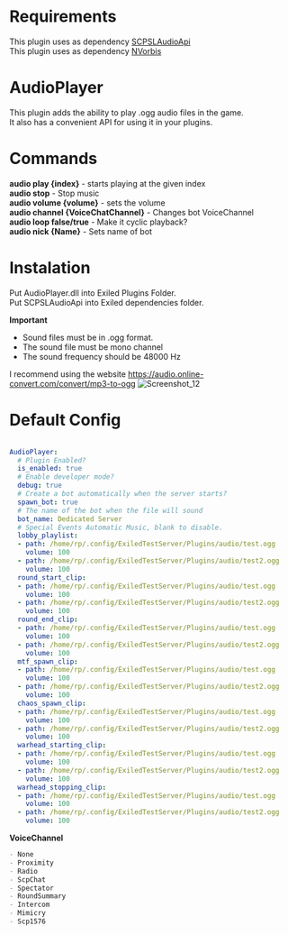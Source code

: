 
# Requirements
This plugin uses as dependency [SCPSLAudioApi](https://github.com/CedModV2/SCPSLAudioApi)<br>
This plugin uses as dependency [NVorbis](https://github.com/NVorbis/NVorbis)

# AudioPlayer
This plugin adds the ability to play .ogg audio files in the game.<br>
It also has a convenient API for using it in your plugins.

# Commands
**audio play {index}** - starts playing at the given index<br>
**audio stop** - Stop music<br>
**audio volume {volume}** - sets the volume<br>
**audio channel {VoiceChatChannel}** - Changes bot VoiceChannel<br>
**audio loop false/true** - Make it cyclic playback?<br>
**audio nick {Name}** - Sets name of bot<br>

# Instalation
Put AudioPlayer.dll into Exiled Plugins Folder.<br>
Put SCPSLAudioApi into Exiled dependencies folder.

**Important**
* Sound files must be in .ogg format.
* The sound file must be mono channel
* The sound frequency should be 48000 Hz

 I recommend using the website https://audio.online-convert.com/convert/mp3-to-ogg
![Screenshot_12](https://user-images.githubusercontent.com/72207886/228310162-4188d665-0a3b-40e1-8e9a-e32cfde1ea22.png)
# Default Config
```yml

AudioPlayer:
  # Plugin Enabled?
  is_enabled: true
  # Enable developer mode?
  debug: true
  # Create a bot automatically when the server starts?
  spawn_bot: true
  # The name of the bot when the file will sound
  bot_name: Dedicated Server
  # Special Events Automatic Music, blank to disable.
  lobby_playlist:
  - path: /home/rp/.config/ExiledTestServer/Plugins/audio/test.ogg
    volume: 100
  - path: /home/rp/.config/ExiledTestServer/Plugins/audio/test2.ogg
    volume: 100
  round_start_clip:
  - path: /home/rp/.config/ExiledTestServer/Plugins/audio/test.ogg
    volume: 100
  - path: /home/rp/.config/ExiledTestServer/Plugins/audio/test2.ogg
    volume: 100
  round_end_clip:
  - path: /home/rp/.config/ExiledTestServer/Plugins/audio/test.ogg
    volume: 100
  - path: /home/rp/.config/ExiledTestServer/Plugins/audio/test2.ogg
    volume: 100
  mtf_spawn_clip:
  - path: /home/rp/.config/ExiledTestServer/Plugins/audio/test.ogg
    volume: 100
  - path: /home/rp/.config/ExiledTestServer/Plugins/audio/test2.ogg
    volume: 100
  chaos_spawn_clip:
  - path: /home/rp/.config/ExiledTestServer/Plugins/audio/test.ogg
    volume: 100
  - path: /home/rp/.config/ExiledTestServer/Plugins/audio/test2.ogg
    volume: 100
  warhead_starting_clip:
  - path: /home/rp/.config/ExiledTestServer/Plugins/audio/test.ogg
    volume: 100
  - path: /home/rp/.config/ExiledTestServer/Plugins/audio/test2.ogg
    volume: 100
  warhead_stopping_clip:
  - path: /home/rp/.config/ExiledTestServer/Plugins/audio/test.ogg
    volume: 100
  - path: /home/rp/.config/ExiledTestServer/Plugins/audio/test2.ogg
    volume: 100
```
**VoiceChannel**

```md
- None
- Proximity
- Radio
- ScpChat
- Spectator
- RoundSummary
- Intercom
- Mimicry
- Scp1576
```
